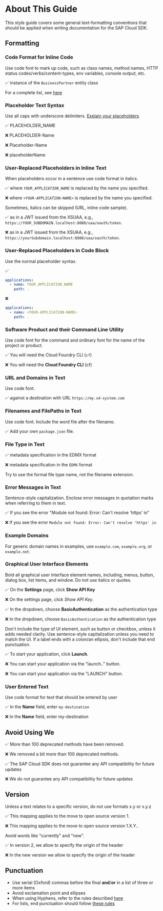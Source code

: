 # About This Guide

This style guide covers some general text-formatting conventions that should be applied when writing documentation for the SAP Cloud SDK.

## Formatting

### Code Format for Inline Code

Use code font to mark up code, such as class names, method names, HTTP status codes/verbs/content-types, env variables, console output, etc.

✅ instance of the `BusinessPartner` entity class

For a complete list, see [here](https://developers.google.com/style/code-in-text#some-specific-items-to-put-in-code-font)

### Placeholder Text Syntax

Use all caps with underscore delimiters.
[Explain your placeholders](https://developers.google.com/style/placeholders#explain-placeholders).

✅ PLACEHOLDER_NAME

❌ PLACEHOLDER-Name

❌ Placeholder-Name

<!-- vale off -->

❌ placeholderName

<!-- vale on -->

### User-Replaced Placeholders in Inline Text

When placeholders occur in a sentence use code format in italics.

✅ where _`YOUR_APPLICATION_NAME`_ is replaced by the name you specified.

❌ where `<YOUR-APPLICATION-NAME>` is replaced by the name you specified.

Sometimes, italics can be skipped (URL, inline code sample).

✅ as in a JWT issued from the XSUAA, e.g., `https://YOUR_SUBDOMAIN.localhost:8080/uaa/oauth/token`.

❌ as in a JWT issued from the XSUAA, e.g., `https://yourSubdomain.localhost:8080/uaa/oauth/token`.

### User-Replaced Placeholders in Code Block

Use the normal placeholder syntax.

✅

```YAML
applications:
  - name: YOUR_APPLICATION_NAME
    path: .
```

❌

```YAML
applications:
  - name: <YOUR-APPLICATION-NAME>
    path: .
```

### Software Product and their Command Line Utility

Use code font for the command and ordinary font for the name of the project or product.

✅ You will need the Cloud Foundry CLI (`cf`)

❌ You will need the **Cloud Foundry CLI** (cf)

### URL and Domains in Text

Use code font.

✅ against a destination with URL `https://my.s4-system.com`

### Filenames and FilePaths in Text

Use code font.
Include the word file after the filename.

✅ Add your own `package.json` file.

### File Type in Text

✅ metadata specification in the EDMX format

❌ metadata specification in the `EDMX` format

Try to use the formal file type name, not the filename extension.

### Error Messages in Text

Sentence-style capitalization.
Enclose error messages in quotation marks when referring to them in text.

✅ If you see the error "Module not found: Error: Can't resolve 'https' in"

❌ If you see the error `Module not found: Error: Can't resolve 'https' in`

### Example Domains

For generic domain names in examples, use `example.com`, `example.org`, or `example.net`.

### Graphical User Interface Elements

Bold all graphical user interface element names, including, menus, button, dialog box, list items, and window.
Do not use italics or quotes.

✅ On the **Settings** page, click **Show API Key**

❌ On the settings page, click _Show API Key_.

✅ In the dropdown, choose **BasicAuthentication** as the authentication type

❌ In the dropdown, choose `BasicAuthentication` as the authentication type

Don't include the type of UI element, such as button or checkbox, unless it adds needed clarity.
Use sentence-style capitalization unless you need to match the UI.
If a label ends with a colon/an ellipsis, don't include that end punctuation.

✅ To start your application, click **Launch**.

❌ You can start your application via the "launch.." button.

❌ You can start your application via the "LAUNCH" button.

### User Entered Text

Use code format for text that should be entered by user

✅ In the **Name** field, enter `my-destination`

❌ In the **Name** field, enter my-destination

## Avoid Using We

✅ More than 100 deprecated methods have been removed.

❌ We removed a bit more than 100 deprecated methods.

✅ The SAP Cloud SDK does not guarantee any API compatibility for future updates

❌ We do not guarantee any API compatibility for future updates

## Version

Unless a text relates to a specific version, do not use formats x.y or x.y.z

✅ This mapping applies to the move to open source version 1.

<!-- vale off -->

❌ This mapping applies to the move to open source version 1.X.Y..

<!-- vale on -->

Avoid words like "currently" and "new".

✅ In version 2, we allow to specify the origin of the header

❌ In the new version we allow to specify the origin of the header

## Punctuation

- Use serial (Oxford) commas before the final **and**/**or** in a list of three or more items
- Avoid exclamation point and ellipses
- When using Hyphens, refer to the rules described [here](https://developers.google.com/style/hyphens)
- For lists, end punctuation should follow [these rules](https://developers.google.com/style/lists#numbered-lettered-bulleted-lists)
